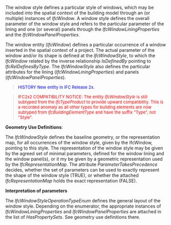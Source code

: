 The window style defines a particular style of windows, which may be included into the spatial context of the building model through an (or multiple) instances of _IfcWindow_. A window style defines the overall parameter of the window style and refers to the particular parameter of the lining and one (or several) panels through the _IfcWindowLiningProperties_ and the _IfcWindowPanelProperties_.

The window entity (_IfcWindow_) defines a particular occurrence of a window inserted in the spatial context of a project. The actual parameter of the window and/or its shape is defined at the _IfcWindowStyle_, to which the _IfcWindow_ related by the inverse relationship _IsDefinedBy_ pointing to _IfcRelDefinesByType_. The _IfcWindowStyle_ also defines the particular attributes for the lining (_IfcWindowLiningProperties_) and panels (_IfcWindowPanelProperties_).

> <font color="#0000FF" size="-1">HISTORY New entity in IFC
		Release 2x.</font>

> <font color="#FF0000" size="-1">IFC2x2 COMPATIBILITY NOTICE:
		The entity <i>IfcWindowStyle</i> is still subtyped from the
		<i>IfcTypeProduct</i> to provide upward compatibility. This is a recorded
		anomaly as all other types for building elements are now subtyped from
		<i>IfcBuildingElementType</i> and have the suffix "Type", not "Style".</font>

****Geometry Use Definitions****:

The _IfcWindowStyle_ defines the baseline geometry, or the representation map, for all occurrences of the window style, given by the IfcWindow, pointing to this style. The representation of the window style may be given by the agreed set of minimal parameters, defined for the window lining and the window panel(s), or it my be given by a geometric representation used by the _IfcRepresentationMap_. The attribute _ParameterTakesPrecedence_ decides, whether the set of parameters can be used to exactly represent the shape of the window style (TRUE), or whether the attached _IfcRepresentationMap_ holds the exact representation (FALSE).

**Interpretation of parameters**

The _IfcWindowStyleOperationTypeEnum_ defines the general layout of the window style. Depending on the enumerator, the appropriate instances of _IfcWindowLiningProperties_ and _IfcWindowPanelProperties_ are attached in the list of _HasPropertySets_. See geometry use definitions there.